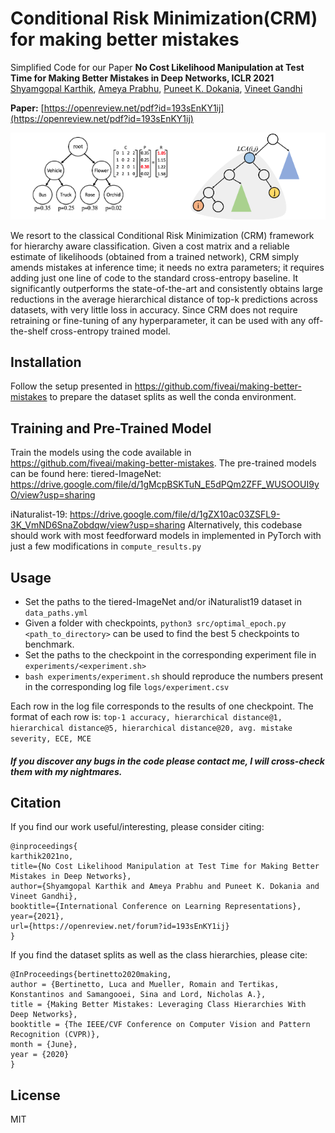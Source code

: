 # Conditional Risk Minimization(CRM) for making better mistakes
Simplified Code for our Paper **No Cost Likelihood Manipulation at Test Time for Making Better Mistakes in Deep Networks, ICLR 2021**
[Shyamgopal Karthik](https://github.com/sgk98), [Ameya Prabhu](https://drimpossible.github.io), [Puneet K. Dokania](https://puneetkdokania.github.io), [Vineet Gandhi](https://faculty.iiit.ac.in/~vgandhi/)

**Paper:** [https://openreview.net/pdf?id=193sEnKY1ij](https://openreview.net/pdf?id=193sEnKY1ij)

<a href="url"><img src="https://github.com/sgk98/CRM-Better-Mistakes/blob/main/CRM_figure.png" ></a>

We resort to the classical Conditional Risk Minimization (CRM) framework for hierarchy aware classification. Given a cost matrix and a reliable estimate of likelihoods (obtained from a trained network), CRM simply amends mistakes at inference time; it needs no extra parameters; it requires adding just one line of code to the standard cross-entropy baseline. It significantly outperforms the state-of-the-art and consistently obtains large reductions in the average hierarchical distance of top-k predictions across datasets, with very little loss in accuracy. Since CRM does not require retraining or fine-tuning of any hyperparameter, it can be used with any off-the-shelf cross-entropy trained model. 


## Installation 
Follow the setup presented in https://github.com/fiveai/making-better-mistakes to prepare the dataset splits as well the conda environment.

## Training and Pre-Trained Model
Train the models using the code available in https://github.com/fiveai/making-better-mistakes. 
The pre-trained models can be found here: 
tiered-ImageNet: https://drive.google.com/file/d/1gMcpBSKTuN_E5dPQm2ZFF_WUSOOUI9yO/view?usp=sharing

iNaturalist-19: https://drive.google.com/file/d/1gZX10ac03ZSFL9-3K_VmND6SnaZobdqw/view?usp=sharing
Alternatively, this codebase should work with most feedforward models in implemented in PyTorch with just a few modifications in `compute_results.py`

## Usage
 - Set the paths to the tiered-ImageNet and/or iNaturalist19 dataset in `data_paths.yml`
 - Given a folder with checkpoints, `python3 src/optimal_epoch.py <path_to_directory>` can be used to find the best 5 checkpoints to benchmark.
 - Set the paths to the checkpoint in the corresponding experiment file in `experiments/<experiment.sh>`
 - `bash experiments/experiment.sh` should reproduce the numbers present in the corresponding log file `logs/experiment.csv`

 Each row in the log file corresponds to the results of one checkpoint.
 The format of each row is: `top-1 accuracy, hierarchical distance@1, hierarchical distance@5, hierarchical distance@20, avg. mistake severity, ECE, MCE `


##### If you discover any bugs in the code please contact me, I will cross-check them with my nightmares.
 
## Citation

If you find our work useful/interesting, please consider citing:
```
@inproceedings{
karthik2021no,
title={No Cost Likelihood Manipulation at Test Time for Making Better Mistakes in Deep Networks},
author={Shyamgopal Karthik and Ameya Prabhu and Puneet K. Dokania and Vineet Gandhi},
booktitle={International Conference on Learning Representations},
year={2021},
url={https://openreview.net/forum?id=193sEnKY1ij}
}
```
If you find the dataset splits as well as the class hierarchies, please cite:
```
@InProceedings{bertinetto2020making,
author = {Bertinetto, Luca and Mueller, Romain and Tertikas, Konstantinos and Samangooei, Sina and Lord, Nicholas A.},
title = {Making Better Mistakes: Leveraging Class Hierarchies With Deep Networks},
booktitle = {The IEEE/CVF Conference on Computer Vision and Pattern Recognition (CVPR)},
month = {June},
year = {2020}
} 

```

## License
MIT

